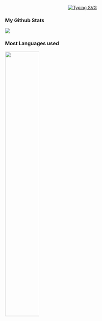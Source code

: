 <p align="center">
<a href="https://github.com/=melybee-07">
    <img src="https://readme-typing-svg.demolab.com?font=Georgia&size=30&duration=2000&pause=70&multiline=true&width=900&height=120&lines=Melissa+Mazir;Computer+Network+and+telecommunication+Engineer;Front+End+developer+%7C+Microverse+Student" alt="Typing SVG" />
</a>
<br/>

### My Github Stats
<img src="https://github-readme-stats.vercel.app/api?username=melybee-07&show_icons=true&theme=radical" />

  <br/> 
  
### Most Languages used
<img  width="47%" src="https://github-readme-stats.vercel.app/api/top-langs/?username=melybee-07&layout=compact" />
